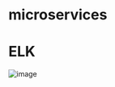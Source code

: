 # microservices


# ELK
![image](https://user-images.githubusercontent.com/16792463/147783422-633bd9bf-a102-499f-a43a-737b940a4d7e.png)
